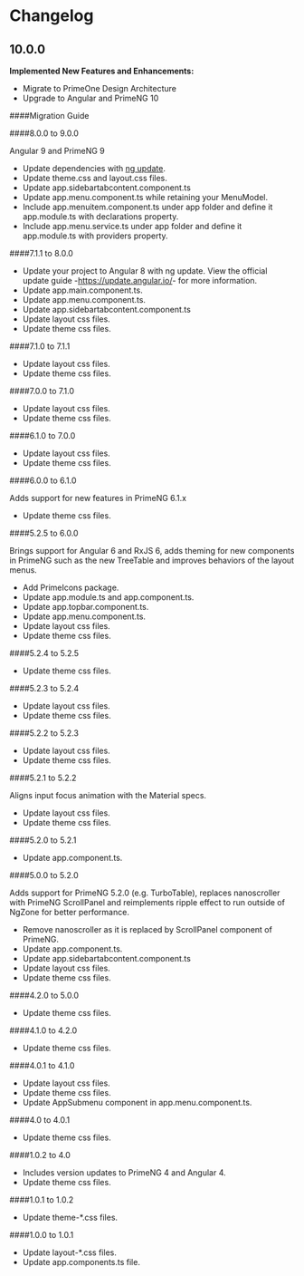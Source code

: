 # Changelog

## 10.0.0

**Implemented New Features and Enhancements:**

- Migrate to PrimeOne Design Architecture
- Upgrade to Angular and PrimeNG 10

####Migration Guide


####8.0.0 to 9.0.0

Angular 9 and PrimeNG 9
*   Update dependencies with <a href="https://angular.io/cli/update">ng update</a>.
*   Update theme.css and layout.css files.
*   Update app.sidebartabcontent.component.ts
*   Update app.menu.component.ts while retaining your MenuModel.
*   Include app.menuitem.component.ts under app folder and define it app.module.ts with declarations property.
*   Include app.menu.service.ts under app folder and define it app.module.ts with providers property.

####7.1.1 to 8.0.0

*   Update your project to Angular 8 with ng update. View the official update guide -<a href="https://update.angular.io/">https://update.angular.io/</a>- for more information.
*   Update app.main.component.ts.
*   Update app.menu.component.ts.
*   Update app.sidebartabcontent.component.ts
*   Update layout css files.
*   Update theme css files.

####7.1.0 to 7.1.1

*   Update layout css files.
*   Update theme css files.

####7.0.0 to 7.1.0

*   Update layout css files.
*   Update theme css files.

####6.1.0 to 7.0.0

*   Update layout css files.
*   Update theme css files.

####6.0.0 to 6.1.0

Adds support for new features in PrimeNG 6.1.x
*   Update theme css files.

####5.2.5 to 6.0.0

Brings support for Angular 6 and RxJS 6, adds theming for new components in PrimeNG such as the new TreeTable
and improves behaviors of the layout menus.
*   Add PrimeIcons package.
*   Update app.module.ts and app.component.ts.
*   Update app.topbar.component.ts.
*   Update app.menu.component.ts.
*   Update layout css files.
*   Update theme css files.

####5.2.4 to 5.2.5

*   Update theme css files.

####5.2.3 to 5.2.4

*   Update layout css files.
*   Update theme css files.

####5.2.2 to 5.2.3

*   Update layout css files.
*   Update theme css files.

####5.2.1 to 5.2.2

Aligns input focus animation with the Material specs.
*   Update layout css files.
*   Update theme css files.

####5.2.0 to 5.2.1

*   Update app.component.ts.

####5.0.0 to 5.2.0

Adds support for PrimeNG 5.2.0 (e.g. TurboTable), replaces nanoscroller with PrimeNG ScrollPanel and reimplements ripple effect to run outside of NgZone for better performance.
*   Remove nanoscroller as it is replaced by ScrollPanel component of PrimeNG.
*   Update app.component.ts.
*   Update app.sidebartabcontent.component.ts
*   Update layout css files.
*   Update theme css files.

####4.2.0 to 5.0.0

*   Update theme css files.

####4.1.0 to 4.2.0

*   Update theme css files.

####4.0.1 to 4.1.0

*   Update layout css files.
*   Update theme css files.
*   Update AppSubmenu component in app.menu.component.ts.

####4.0 to 4.0.1

*   Update theme css files.

####1.0.2 to 4.0

*   Includes version updates to PrimeNG 4 and Angular 4.
*   Update theme css files.

####1.0.1 to 1.0.2

*   Update theme-*.css files.

####1.0.0 to 1.0.1

*   Update layout-*.css files.
*   Update app.components.ts file.
